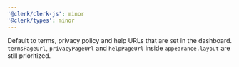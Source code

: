 ```yaml
---
'@clerk/clerk-js': minor
'@clerk/types': minor
---
```


Default to terms, privacy policy and help URLs that are set in the dashboard. `termsPageUrl`, `privacyPageUrl` and `helpPageUrl` inside `appearance.layout` are still prioritized.
